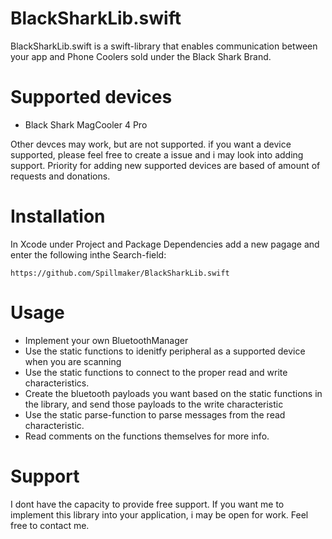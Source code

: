 # BlackSharkLib.swift

BlackSharkLib.swift is a swift-library that enables communication between your app and Phone Coolers sold under the Black Shark Brand.

# Supported devices

- Black Shark MagCooler 4 Pro

Other devces may work, but are not supported. if you want a device supported, please feel free to create a issue and i may look into adding support.
Priority for adding new supported devices are based of amount of requests and donations.

# Installation
In Xcode under Project and Package Dependencies add a new pagage and enter the following inthe Search-field:
```
https://github.com/Spillmaker/BlackSharkLib.swift
```

# Usage
- Implement your own BluetoothManager
- Use the static functions to idenitfy peripheral as a supported device when you are scanning
- Use the static functions to connect to the proper read and write characteristics.
- Create the bluetooth payloads you want based on the static functions in the library, and send those payloads to the write characteristic
- Use the static parse-function to parse messages from the read characteristic.
- Read comments on the functions themselves for more info.

# Support
I dont have the capacity to provide free support.
If you want me to implement this library into your application, i may be open for work. Feel free to contact me.



